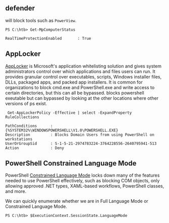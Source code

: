 
## defender
will block tools such as `PowerView`.

```powershell-session
PS C:\htb> Get-MpComputerStatus

RealTimeProtectionEnabled       : True
```
## AppLocker
[AppLocker](https://docs.microsoft.com/en-us/windows/security/threat-protection/windows-defender-application-control/applocker/what-is-applocker) is Microsoft's application whitelisting solution and gives system administrators control over which applications and files users can run. It provides granular control over executables, scripts, Windows installer files, DLLs, packaged apps, and packed app installers. It is common for organizations to block cmd.exe and PowerShell.exe and write access to certain directories, but this can all be bypassed.
blocks powershell exeutable but can bypassed by looking at the other locations where other versions of ps exist.
```powershell-session
 Get-AppLockerPolicy -Effective | select -ExpandProperty RuleCollections

PathConditions      : {%SYSTEM32%\WINDOWSPOWERSHELL\V1.0\POWERSHELL.EXE}
Description         : Blocks Domain Users from using PowerShell on workstations
UserOrGroupSid      : S-1-5-21-2974783224-3764228556-2640795941-513
Action              : Deny
```

## PowerShell Constrained Language Mode

PowerShell [Constrained Language Mode](https://devblogs.microsoft.com/powershell/powershell-constrained-language-mode/) locks down many of the features needed to use PowerShell effectively, such as blocking COM objects, only allowing approved .NET types, XAML-based workflows, PowerShell classes, and more.

We can quickly enumerate whether we are in Full Language Mode or Constrained Language Mode.
```powershell-session
PS C:\htb> $ExecutionContext.SessionState.LanguageMode
```

## 
